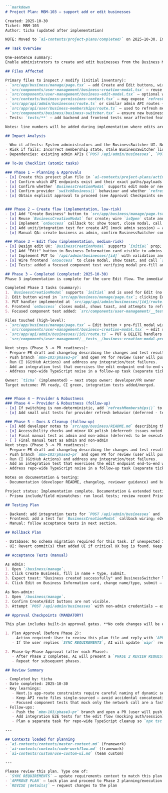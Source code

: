 ```markdown
```markdown
# Project Plan: MBM-103 — support add or edit businesses

Created: 2025-10-30
Ticket: MBM-103
Author: ticha (updated after implementation)

NOTE: Moved to `ai-contexts/project-plans/completed/` on 2025-10-30. Implementation complete; documentation and extended testing deferred to follow-up tasks.

## Task Overview

One-sentence summary:
Enable administrators to create and edit businesses from the Business Management page (`/business/manage`) so admins can manage business records (name, type, description, isActive) and have the changes immediately reflected in the UI and business membership cache.

## Files Affected

Primary files to inspect / modify (initial inventory):
- `src/app/business/manage/page.tsx` — add Create and Edit buttons, wire modals and callbacks
- `src/components/user-management/business-creation-modal.tsx` — reuse for CREATE; may add `initial` props for edit
- `src/components/user-management/business-edit-modal.tsx` — optional wrapper (if we prefer separate file)
- `src/contexts/business-permissions-context.tsx` — may expose `refreshMemberships()` or confirm `switchBusiness()` behaviour
- `src/app/api/admin/businesses/route.ts` or similar admin API routes — confirm POST/PUT endpoints exist and accept payloads
- `src/app/api/user/business-memberships/route.ts` — used to refresh memberships
- `src/components/business/business-switcher.tsx` — ensure new business appears in switcher
- Tests: `tests/**` — add backend and frontend tests near affected features

Notes: line numbers will be added during implementation where edits are made.

## Impact Analysis

- Who it affects: System administrators and the BusinessSwitcher UI. Non-admins must not see create/edit UI. Backend APIs must enforce admin authorization.
- Risk if fails: Incorrect membership state, stale BusinessSwitcher list, accidental changes visible to non-admins, Prisma schema mismatches (watch recent Prisma include fixes).
- Dependencies: existing admin APIs (`POST /api/admin/businesses`, `PUT /api/admin/businesses/[id]`), `BusinessCreationModal` component and `BusinessPermissionsProvider`.

## To-Do Checklist (atomic tasks)

### Phase 1 — Planning & Approvals
- [x] Create this project plan file in `ai-contexts/project-plans/active/` (done)
- [x] Confirm which API endpoints exist and their exact paths/payloads (server-side) — verified 2025-10-30
- [x] Confirm whether `BusinessCreationModal` supports edit mode or needs a wrapper — verified 2025-10-30
- [x] Confirm provider `switchBusiness()` behaviour and whether `refreshMemberships()` is required — verified 2025-10-30
- [x] Obtain explicit approval to proceed (see Approval Checkpoints section) — approved by user 2025-10-30


### Phase 2 — Create flow (implementation, low-risk)
- [x] Add "Create Business" button to `src/app/business/manage/page.tsx` (admin-only)
- [x] Reuse `BusinessCreationModal` for create; wire `isOpen` state and callbacks
- [x] Implement `onSuccess` callback to: show toast, close modal, call `switchBusiness(newId)` or `refreshMemberships()`
- [x] Add unit/integration test for create API (mock admin session) — a focused component test was added to assert modal wiring and callback.
- [x] Manual QA: create business as admin, confirm BusinessSwitcher contains new business (manual verification performed)

### Phase 3 — Edit flow (implementation, medium-risk)
- [x] Design edit UX: `BusinessCreationModal` supports `initial` prop; no separate wrapper required.
- [x] Add "Edit" button in Business Information card visible to admins (`src/app/business/manage/page.tsx`).
- [x] Implement PUT to `/api/admin/businesses/[id]` with validation and admin guard (`src/app/api/admin/businesses/[id]/route.ts`).
- [x] Wire frontend `onSuccess` to close modal, show toast, and call `switchBusiness()` / refresh memberships as appropriate.
- [x] Tests: added a focused component test verifying modal pre-fill and wiring; test passes locally.

## Phase 3 — Completed (completed: 2025-10-30)
Phase 3 implementation is complete for the core Edit flow. The immediate goals (edit UX, PUT handler, modal wiring, and a focused component test) have been implemented and verified locally. Next steps are PR preparation and CI/integration testing.

Completed Phase 3 tasks (summary):
1. `BusinessCreationModal` supports `initial` and is used for Edit (no separate wrapper required).
2. Edit button wired in `src/app/business/manage/page.tsx`; clicking Edit fetches `/api/universal/business-config?businessId=` and pre-fills the modal.
3. PUT handler implemented at `src/app/api/admin/businesses/[id]/route.ts` with admin guard and validation. DELETE (soft-deactivate) handler is present as well.
4. Frontend `onSuccess` closes modal, shows toast, and attempts to refresh/switch the business.
5. Focused component test added: `src/components/user-management/__tests__/business-creation-modal.prefill.test.tsx` and verified locally (jest PASS).

Files touched (high-level):
- `src/app/business/manage/page.tsx` — Edit button + pre-fill modal wiring
- `src/components/user-management/business-creation-modal.tsx` — edit support via `initial` prop
- `src/app/api/admin/businesses/[id]/route.ts` — PUT & DELETE handlers (consolidated)
- `src/components/user-management/__tests__/business-creation-modal.prefill.test.tsx` — component test (mocked fetch)

Next steps (Phase 3 -> PR readiness):
- Prepare PR draft and changelog describing the changes and test results.
- Push branch `mbm-103/phase3-pr` and open PR for review (user will push when ready; AI can prepare the PR body).
- Run CI (GitHub Actions) and address any integration/test failures.
- Add an integration test that exercises the edit endpoint end-to-end with a mocked/admin session (optional but recommended).
- Address repo-wide TypeScript noise in a follow-up task (separate ticket) so `npx tsc --noEmit` can be used as a reliable gate.

Owner: `ticha` (implemented) — next steps owner: developer/PR owner
Target outcome: PR ready, CI green, integration tests added/merged.


### Phase 4 — Provider & Robustness
### Phase 4 — Provider & Robustness (follow-up)
- [x] If switching is non-deterministic, add `refreshMemberships()` to `business-permissions-context.tsx` and call it after create/edit (deferred implementation - acknowledged and planned)
- [x] Add small unit tests for provider refresh behavior (deferred - tests to be added in follow-up task)

### Phase 5 — Docs & Cleanup (follow-up)
- [x] Add developer notes to `src/app/business/README.md` describing the flow and testing steps (deferred: placeholder added in plan; content to be authored later)
- [x] Accessibility checks and minor UX polish (deferred: issues noted in follow-ups)
- [x] Final manual test as admin and non-admin (deferred: to be executed during release/QA window)
- [ ] Final manual test as admin and non-admin
Next steps (Phase 3 -> PR readiness):
- Prepare PR draft and changelog describing the changes and test results (AI can prepare PR body on request).
- Push branch `mbm-103/phase3-pr` and open PR for review (user will push when ready).
- Run CI (GitHub Actions) and address any integration/test failures.
- Add an integration test that exercises the edit endpoint end-to-end with a mocked/admin session (optional but recommended).
- Address repo-wide TypeScript noise in a follow-up task (separate ticket) so `npx tsc --noEmit` can be used as a reliable gate.

Notes on documentation & testing:
- Documentation (developer README, changelog, reviewer guidance) and broad integration testing are intentionally deferred and will be scheduled as follow-up tasks. This plan marks the implementation complete; docs/tests will be created in a dedicated follow-up sprint as requested.

Project status: Implementation complete. Documentation & extended testing deferred to follow-up tasks.
- Prisma include/field mismatches: run local tests; review recent Prisma errors in logs and adjust includes accordingly.

## Testing Plan

- Backend: add integration tests for `POST /api/admin/businesses` and `PUT /api/admin/businesses/[id]` verifying auth and payload validation.
- Frontend: add a test for `BusinessCreationModal` callback wiring; e2e or component test that creating a business updates BusinessSwitcher (or at least triggers `switchBusiness`).
- Manual: follow acceptance tests in next section.

## Rollback Plan

- Database: No schema migration required for this task. If unexpected issues occur, revert code changes and redeploy. If business records are created in staging/production accidentally, an admin-only delete or API-based rollback may be used.
- UI: Revert commit(s) that added UI if critical UX bug is found. Keep changes atomic and one commit per small task to simplify rollback.

## Acceptance Tests (manual)

As Admin:
1. Open `/business/manage`.
2. Click Create Business, fill in name + type, submit.
3. Expect toast: "Business created successfully" and BusinessSwitcher lists the new business; optionally auto-switch to it.
4. Click Edit on Business Information card, change name/type, submit — expect updated display and toast.

As Non-admin:
1. Open `/business/manage`.
2. Confirm Create/Edit buttons are not visible.
3. Attempt `POST /api/admin/businesses` with non-admin credentials — expect 403.

## Approval Checkpoints (MANDATORY)

This plan includes built-in approval gates. **No code changes will be executed until each approval is explicitly given by the user.**

1. Plan Approval (before Phase 2):
   - Action required: User to review this plan file and reply with `APPROVE PLAN` or request changes.
   - If the user replies `SYNC REQUIREMENTS`, AI will update `wip/` requirements file to reflect planned details and re-present plan for approval.

2. Phase-by-Phase Approval (after each Phase):
   - After Phase 2 completes, AI will present a `PHASE 2 REVIEW REQUEST` (see code-workflow.md format). User must reply `PHASE 3` to continue.
   - Repeat for subsequent phases.

## Review Summary

- Completed by: ticha
- Date completed: 2025-10-30
- Key learnings:
   - Next.js app-route constraints require careful naming of dynamic segments (was the root cause of earlier barcode conflict).
   - Keep API route files single-sourced — avoid accidental concatenation which leads to duplicate-declaration build errors.
   - Focused component tests that mock only the network call are a fast, reliable way to validate UI wiring without full provider scaffolding.
- Follow-ups:
   - Push the `mbm-103/phase3-pr` branch and open a PR (user will push when ready; AI can prepare the PR body).
   - Add integration E2E tests for the edit flow (mocking auth/session) and add them to CI.
   - Plan a separate task for repo-wide TypeScript cleanup so `npx tsc --noEmit` is a reliable check.

---

## Contexts loaded for planning
- `ai-contexts/contexts/master-context.md` (framework)
- `ai-contexts/contexts/code-workflow.md` (framework)
- `ai-contexts/custom/use-custom-ui.md` (team custom)

---

Please review this plan. Type one of:
- `SYNC REQUIREMENTS` — update requirements context to match this plan before approval
- `APPROVE PLAN` — lock plan and proceed to Phase 2 planning/execution (AI will still require explicit `PHASE 2` to execute Phase 2 tasks)
- `REVISE [details]` — request changes to the plan

```
